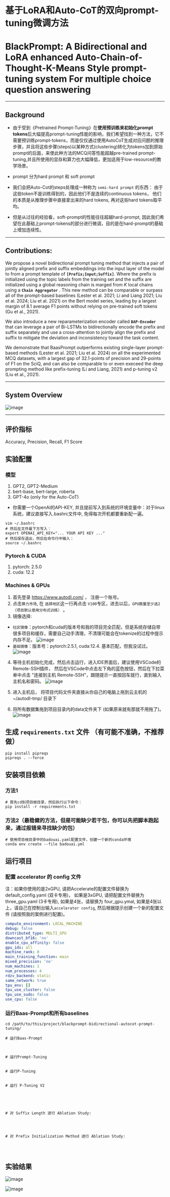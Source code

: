# 基于LoRA和Auto-CoT的双向prompt-tuning微调方法
# BlackPrompt: A Bidirectional and LoRA enhanced Auto-Chain-of-Thought-K-Means Style prompt-tuning system For multiple choice question answering

---

## Background
- 由于受到《Pretrained Prompt-Tuning》在**使用预训练来初始化prompt tokens**后大幅提高prompt-tuning性能的影响，我们希望找到一种方法，它不需要预训练prompt-tokens，而是仅仅通过使用AutoCoT生成对应问题的推理步骤，并且将这些步骤(steps)以某种方式(clustering)转化为tokens加到原始prompt的后面，来使此种方法的MCQ问答性能超越pre-trained prompt-tuning,并且所使用的显存和算力也大幅降低，更加适用于low-resource的教学场景。 


- prompt 分为hard prompt 和 soft prompt
- 我们会把Auto-Cot的steps处理成一种称为 `semi-hard prompt` 的东西： 由于这些token不是训练得到的，因此他们不是连续的continuous tokens， 他们的本质是从推理步骤中直接拿出来的hard tokens, 再对这些hard tokens取平均。
  
- 但是从过往的经验看，soft-prompt的性能往往超越hard-prompt, 因此我们希望在此基础上prompt-tokens的部分进行微调，目的是在hard-prompt的基础上增加连续性。


---

## Contributions:
We propose a novel bidirectional prompt tuning method that injects a pair of jointly aligned prefix and suffix embeddings into the input layer of the model to from a prompt template of **`[Prefix;Input;Suffix]`**. Where the prefix is initialized using the topic labels from the training set and the suffix are initialized using a global reasoning chain is marged from $K$ local chains using a **`Chain Aggregator`** . This new method can be comparable or surpass all of the prompt-based baselines (Lester et al. 2021;
Li and Liang 2021; Liu et al. 2024; Liu et al. 2021) on the Bert model series, leading by a largest margin of 8.1 average F1 points without relying on pre-trained soft tokens (Gu et al., 2021).

We also introduce a new reparameterization encoder called **`BAP-Encoder`** that can leverage a pair of Bi-LSTMs to bidirectionally encode the prefix and suffix separately and use a cross-attention to jointly align the prefix and suffix to mitigate the deviation and inconsistency toward the task content.

We demonstrate that BaasPrompt outperforms existing single-layer prompt-based methods (Lester
et al. 2021; Liu et al. 2024) on all the experimented MCQ datasets, with a largest gap of 32.1-points of precision and 29-points of F1 on the SciQ, and can also be comparable to or even execeed the deep prompting method like prefix-tuning (Li and Liang, 2021) and p-tuning v2 (Liu et al., 2021).

---


## System Overview
![image](./image/BaasPrompt.png)


---

## 评价指标
Accuracy, Precision, Recall, F1 Score

## 实验配置
### 模型
1. GPT2, GPT2-Medium
3. bert-base, bert-large, roberta
4. GPT-4o (only for the Auto-CoT)
  - 你需要一个OpenAI的API-KEY, 并且提前写入到系统的环境变量中：对于linux系统，建议直接写入.bashrc文件中, 免得每次开机都要重新配一遍。
```shell
vim ~/.bashrc
# 然后在文件最下方写入：
export OPENAI_API_KEY="... YOUR API KEY ..."
# 然后保存退出，然后在命令行中输入：
source ~/.bashrc
```


### Pytorch & CUDA
1. pytorch: 2.5.0
2. cuda: 12.2

### Machines & GPUs
1. 首先登录 https://www.autodl.com/ ， 注册一个账号。
2. 点击`算力市场`, 在 `选择地区`这一行再点击 `V100`专区，进去以后，`GPU数量至少选2（项目默认使用分布式训练）` 。
3. 镜像选择:
  -  `社区镜像`：pytorch和cuda的版本号和我的项目完全匹配，但是系统存储自带很多项目和缓存，需要自己动手清理，不清理可能会在tokenize的过程中提示内存不足。
  ![image](./image/社区镜像.png)
  - `基础镜像`：版本号：pytorch:2.5.1, cuda:12.4. 基本匹配，但我没试过。
  ![image](./image/基础镜像.png)

4. 等待主机初始化完成，然后点击运行，进入IDE界面后，建议使用VSCode的Remote-SSH插件， 然后在VSCode中点击左下角的蓝色按钮，然后在下拉菜单中点击 "连接到主机 Remote-SSH"，跟随提示一直按回车就行，直到输入主机名和密码。
 ![image](./image/remote-ssh.png)

 5. 进入主机后， 将项目代码文件夹直接从你自己的电脑上拖到云主机的 ~/autodl-tmp/ 目录下
 6. 将所有数据集拖到项目目录内的data文件夹下 (如果原来就有那就不用拖了)。
![image](./image/data文件夹.png)

## 生成 `requirements.txt` 文件 （有可能不准确，不推荐做）
```shell
pip install pipreqs
pipreqs . --force
```

## 安装项目依赖
### 方法1
```shell
# 首先cd到项目根目录，然后执行以下命令：
pip install -r requirements.txt
```

### 方法2（最稳健的方法，但是可能缺少若干包，你可以先把脚本跑起来，通过报错来寻找缺少的包）
```shell
# 使用项目根目录中的badouai.yaml配置文件，创建一个新的conda环境
conda env create --file badouai.yml
```



## 运行项目
### 配置 accelerator 的 config 文件
注：如果你使用的是2xGPU, 请把Accelerate的配置文件替换为 default_config.yaml (双卡专用)，
如果是3xGPU, 请把配置文件替换为 three_gpu.yaml (3卡专用), 如果是4张，请替换为 four_gpu.ymal, 如果是4张以上，请自己在控制台输入`accelerator config`, 然后根据提示创建一个新的配置文件 (请按照我的案例进行配置)。
```yaml
compute_environment: LOCAL_MACHINE
debug: false
distributed_type: MULTI_GPU
downcast_bf16: 'no'
enable_cpu_affinity: false
gpu_ids: all
machine_rank: 0
main_training_function: main
mixed_precision: 'no'
num_machines: 1
num_processes: 4
rdzv_backend: static
same_network: true
tpu_env: []
tpu_use_cluster: false
tpu_use_sudo: false
use_cpu: false
```

### 运行Baas-Prompt和所有baselines
```shell
cd /path/to/this/project/blackprompt-bidirectional-autocot-prompt-tuning/

# 运行Baas-Prompt



# 运行Prompt-Tuning


# 运行P-Tuning


# 运行 P-Tuning V2





# 对 Suffix Length 进行 Ablation Study:




# 对 Prefix Initialization Method 进行 Ablation Study:




```



## 实验结果
![image](./image/result1.png)


![image](./image/result2.png)




